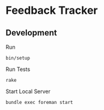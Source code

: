 # Feedback Tracker

## Development

Run

    bin/setup

Run Tests

    rake

Start Local Server

    bundle exec foreman start
